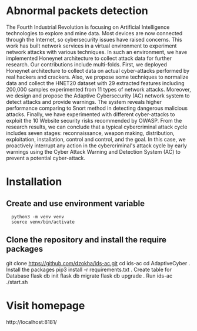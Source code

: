 # Abnormal packets detection
The Fourth Industrial Revolution is focusing on Artificial Intelligence technologies to explore and mine data. Most devices are now connected through the Internet, so cybersecurity issues have raised concerns. This work has built network services in a virtual environment to experiment network attacks with various techniques. In such an environment, we have implemented Honeynet architecture to collect attack data for further research.  Our contributions include multi-folds. First, we deployed Honeynet architecture to collect data on actual cyber-attacks performed by real hackers and crackers. Also, we propose some techniques to normalize data and collect the HNET20 dataset with 29 extracted features including 200,000 samples experimented from 11 types of network attacks. Moreover, we design and propose the Adaptive Cybersecurity (AC) network system to detect attacks and provide warnings. The system reveals higher performance comparing to Snort method in detecting dangerous malicious attacks. Finally, we have experimented with different cyber-attacks to exploit the 10 Website security risks recommended by OWASP. From the research results, we can conclude that a typical cybercriminal attack cycle includes seven stages: reconnaissance, weapon making, distribution, exploitation, installation, control and control, and the goal. In this case, we proactively interrupt any action in the cybercriminal's attack cycle by early warnings using the Cyber Attack Warning and Detection System (AC) to prevent a potential cyber-attack.
# Installation
## Create and use environment variable
```
  python3 -m venv venv
  source venv/bin/activate
```
## Clone the repository and install the require packages

  git clone https://github.com/dzokha/ids-ac.git
  cd ids-ac
  cd AdaptiveCyber
. Install the packages
  pip3 install -r requirements.txt
. Create table for Database
  flask db init
  flask db migrate
  flask db upgrade
. Run ids-ac
  ./start.sh
# Visit homepage
  http://localhost:8181/
